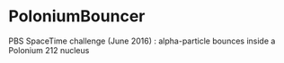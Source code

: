 # PoloniumBouncer
PBS SpaceTime challenge (June 2016) : alpha-particle bounces inside a Polonium 212 nucleus

